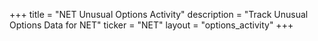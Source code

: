 +++
title = "NET Unusual Options Activity"
description = "Track Unusual Options Data for NET"
ticker = "NET"
layout = "options_activity"
+++

